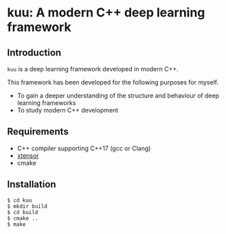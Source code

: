 # kuu: A modern C++ deep learning framework

## Introduction

`kuu` is a deep learning framework developed in modern C++.

This framework has been developed for the following purposes for myself. 
- To gain a deeper understanding of the structure and behaviour of deep learning frameworks
- To study modern C++ development

## Requirements
- C++ compiler supporting C++17 (gcc or Clang)
- [xtensor](https://github.com/xtensor-stack/xtensor)
- cmake

## Installation

```
$ cd kuu
$ mkdir build
$ cd build
$ cmake ..
$ make 
```

